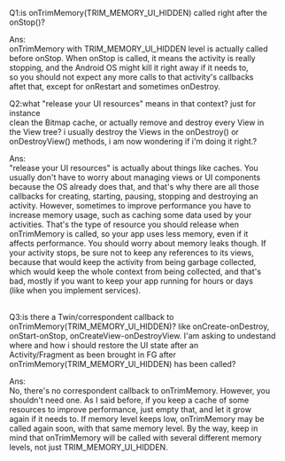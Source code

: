 Q1:is onTrimMemory(TRIM\_MEMORY\_UI\_HIDDEN) called right after the onStop()?<br />

Ans:<br />
onTrimMemory with TRIM\_MEMORY\_UI\_HIDDEN level is actually called <br />before onStop. When onStop is called, it means the activity is really <br />stopping, and the Android OS might kill it right away if it needs to, <br />so you should not expect any more calls to that activity's callbacks <br />aftet that, except for onRestart and sometimes onDestroy.<br />

Q2:what "release your UI resources" means in that context? just for instance <br />clean the Bitmap cache, or actually remove and destroy every View in <br />the View tree? i usually destroy the Views in the onDestroy() or <br />onDestroyView() methods, i am now wondering if i'm doing it right.?<br />

Ans:<br />
"release your UI resources" is actually about things like caches. You <br />usually don't have to worry about managing views or UI components <br />because the OS already does that, and that's why there are all those <br />callbacks for creating, starting, pausing, stopping and destroying an <br />activity. However, sometimes to improve performance you have to <br />increase memory usage, such as caching some data used by your <br />activities. That's the type of resource you should release when <br />onTrimMemory is called, so your app uses less memory, even if it <br />affects performance. You should worry about memory leaks though. If <br />your activity stops, be sure not to keep any references to its views, <br />because that would keep the activity from being garbage collected, <br />which would keep the whole context from being collected, and that's <br />bad, mostly if you want to keep your app running for hours or days <br />(like when you implement services).<br /><br />

Q3:is there a Twin/correspondent callback to <br />onTrimMemory(TRIM\_MEMORY\_UI\_HIDDEN)? like onCreate-onDestroy, <br />onStart-onStop, onCreateView-onDestroyView. I'am asking to undestand <br />where and how i should restore the UI state after an <br />Activity/Fragment as been brought in FG after <br />onTrimMemory(TRIM\_MEMORY\_UI\_HIDDEN) has been called?<br />

Ans:<br />
No, there's no correspondent callback to onTrimMemory. However, you <br />shouldn't need one. As I said before, if you keep a cache of some <br />resources to improve performance, just empty that, and let it grow <br />again if it needs to. If memory level keeps low, onTrimMemory may be <br />called again soon, with that same memory level. By the way, keep in <br />mind that onTrimMemory will be called with several different memory <br />levels, not just TRIM\_MEMORY\_UI\_HIDDEN.<br /><br />